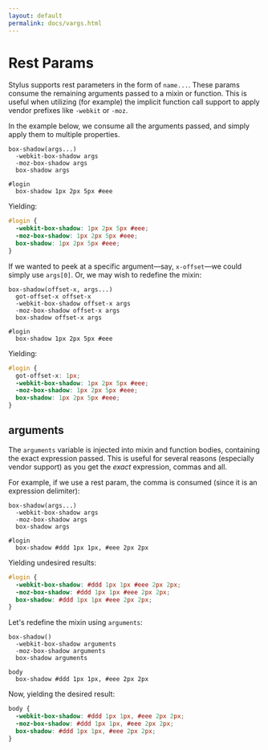 ```yaml
---
layout: default
permalink: docs/vargs.html
---
```


# Rest Params

Stylus supports rest parameters in the form of `name...`. These params consume the remaining arguments passed to a mixin or function. This is useful when utilizing (for example) the implicit function call support to apply vendor prefixes like `-webkit` or `-moz`.
 

In the example below, we consume all the arguments passed, and simply apply them to multiple properties.

```stylus
box-shadow(args...)
  -webkit-box-shadow args
  -moz-box-shadow args
  box-shadow args

#login
  box-shadow 1px 2px 5px #eee
```

Yielding:

```css
#login {
  -webkit-box-shadow: 1px 2px 5px #eee;
  -moz-box-shadow: 1px 2px 5px #eee;
  box-shadow: 1px 2px 5px #eee;
}
```

If we wanted to peek at a specific argument—say, `x-offset`—we could simply use `args[0]`. Or, we may wish to redefine the mixin:

```stylus
box-shadow(offset-x, args...)
  got-offset-x offset-x
  -webkit-box-shadow offset-x args
  -moz-box-shadow offset-x args
  box-shadow offset-x args

#login
  box-shadow 1px 2px 5px #eee
```

Yielding:

```css
#login {
  got-offset-x: 1px;
  -webkit-box-shadow: 1px 2px 5px #eee;
  -moz-box-shadow: 1px 2px 5px #eee;
  box-shadow: 1px 2px 5px #eee;
}
```

## arguments

The `arguments` variable is injected into mixin and function bodies, containing the exact expression passed. This is useful for several reasons (especially vendor support) as you get the _exact_ expression, commas and all.

For example, if we use a rest param, the comma is consumed (since it is an expression delimiter):

```stylus
box-shadow(args...)
  -webkit-box-shadow args
  -moz-box-shadow args
  box-shadow args

#login
  box-shadow #ddd 1px 1px, #eee 2px 2px 
```

Yielding undesired results:

```css
#login {
  -webkit-box-shadow: #ddd 1px 1px #eee 2px 2px;
  -moz-box-shadow: #ddd 1px 1px #eee 2px 2px;
  box-shadow: #ddd 1px 1px #eee 2px 2px;
}
```

Let's redefine the mixin using `arguments`:

```stylus
box-shadow()
  -webkit-box-shadow arguments
  -moz-box-shadow arguments
  box-shadow arguments

body
  box-shadow #ddd 1px 1px, #eee 2px 2px
```

Now, yielding the desired result:

```css
body {
  -webkit-box-shadow: #ddd 1px 1px, #eee 2px 2px;
  -moz-box-shadow: #ddd 1px 1px, #eee 2px 2px;
  box-shadow: #ddd 1px 1px, #eee 2px 2px;
}
```
